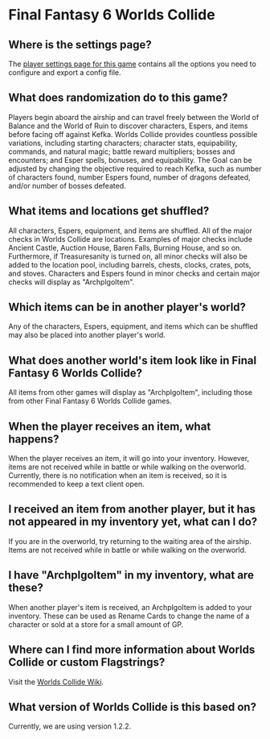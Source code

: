# Final Fantasy 6 Worlds Collide

## Where is the settings page?

The [player settings page for this game](../player-settings) contains all the options you need to configure and export a
config file.

## What does randomization do to this game?

Players begin aboard the airship and can travel freely between the World of Balance and the World of Ruin to discover characters, Espers, and items before facing off against Kefka.
Worlds Collide provides countless possible variations, including starting characters; character stats, equipability, commands, and natural magic; battle reward multipliers; bosses and encounters; and Esper spells, bonuses, and equipability. The Goal can be adjusted by changing the objective required to reach Kefka, such as number of characters found, number Espers found, number of dragons defeated, and/or number of bosses defeated.

## What items and locations get shuffled?

All characters, Espers, equipment, and items are shuffled. All of the major checks in Worlds Collide are locations. Examples of major checks include Ancient Castle, Auction House, Baren Falls, Burning House, and so on. Furthermore, if Treasuresanity is turned on, all minor checks will also be added to the location pool, including barrels, chests, clocks, crates, pots, and stoves. Characters and Espers found in minor checks and certain major checks will display as "ArchplgoItem".

## Which items can be in another player's world?

Any of the characters, Espers, equipment, and items which can be shuffled may also be placed into another player's world.

## What does another world's item look like in Final Fantasy 6 Worlds Collide?

All items from other games will display as "ArchplgoItem", including those from other Final Fantasy 6 Worlds Collide games.

## When the player receives an item, what happens?

When the player receives an item, it will go into your inventory. However, items are not received while in battle or while walking on the overworld. Currently, there is no notification when an item is received, so it is recommended to keep a text client open.

## I received an item from another player, but it has not appeared in my inventory yet, what can I do?

If you are in the overworld, try returning to the waiting area of the airship. Items are not received while in battle or while walking on the overworld.


## I have "ArchplgoItem" in my inventory, what are these?

When another player's item is received, an ArchplgoItem is added to your inventory. These can be used as Rename Cards to change the name of a character or sold at a store for a small amount of GP.

## Where can I find more information about Worlds Collide or custom Flagstrings?

Visit the [Worlds Collide Wiki](https://wiki.ff6worldscollide.com/).

## What version of Worlds Collide is this based on?

Currently, we are using version 1.2.2.
